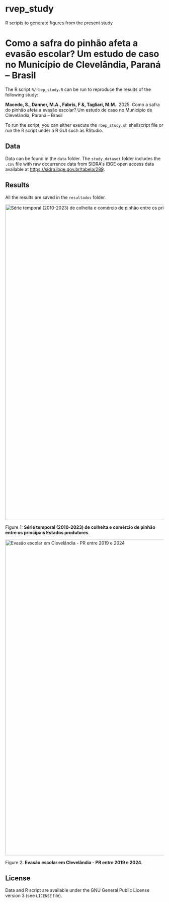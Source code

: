# rvep_study

R scripts to generate figures from the present study

# Como a safra do pinhão afeta a evasão escolar? Um estudo de caso no Município de Clevelândia, Paraná – Brasil

The R script `R/rbep_study.R` can be run to reproduce the results of the following study:

**Macedo, S., Danner, M.A., Fabris, F &, Tagliari, M.M.**. 2025. Como a safra do pinhão afeta a evasão escolar? Um estudo de caso no Município de Clevelândia, Paraná – Brasil

To run the script, you can either execute the `rbep_study.sh` shellscript file or run the R script under a R GUI such as RStudio.

## Data

Data can be found in the `data` folder. The `study_dataset` folder includes the `.csv` file with raw occurrence data from SIDRA's IBGE open access data available at <https://sidra.ibge.gov.br/tabela/289>.

## Results

All the results are saved in the `resultados` folder.

<img alt="Série temporal (2010-2023) de colheita e comércio de pinhão entre os principais Estados produtores" src="resultados/pinhão_prod_valor_juntos2.png" width="1000">

Figure 1: **Série temporal (2010-2023) de colheita e comércio de pinhão entre os principais Estados produtores**.

<img alt="Evasão escolar em Clevelândia - PR entre 2019 e 2024" src="resultados/evasão_cleve_pinhão_motivos2png.png" width="1000">

Figure 2: **Evasão escolar em Clevelândia - PR entre 2019 e 2024**.

## License

Data and R script are available under the GNU General Public License version 3 (see `LICENSE` file).
